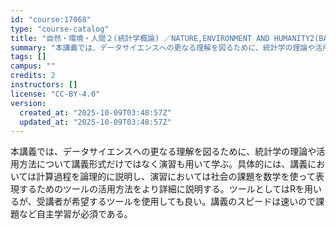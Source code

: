```yaml
---
id: "course:17068"
type: "course-catalog"
title: "自然・環境・人間２(統計学概論) ／NATURE,ENVIRONMENT AND HUMANITY2(BASICS IN STATISTICS)"
summary: "本講義では、データサイエンスへの更なる理解を図るために、統計学の理論や活用方法について講義形式だけではなく演習も用いて学ぶ。具体的には、講義においては計算過程を論理的に説明し、演習においては社会の課題を数学を使って表現するためのツールの活用…"
tags: []
campus: ""
credits: 2
instructors: []
license: "CC-BY-4.0"
version:
  created_at: "2025-10-09T03:48:57Z"
  updated_at: "2025-10-09T03:48:57Z"
---
```

本講義では、データサイエンスへの更なる理解を図るために、統計学の理論や活用方法について講義形式だけではなく演習も用いて学ぶ。具体的には、講義においては計算過程を論理的に説明し、演習においては社会の課題を数学を使って表現するためのツールの活用方法をより詳細に説明する。ツールとしてはRを用いるが、受講者が希望するツールを使用しても良い。講義のスピードは速いので課題など自主学習が必須である。
